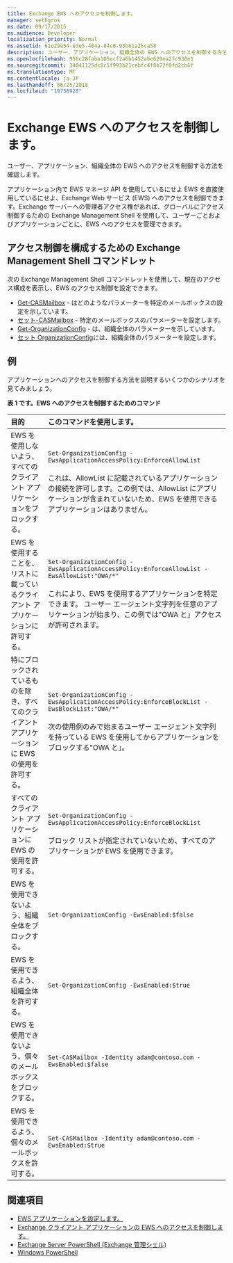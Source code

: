 ```yaml
---
title: Exchange EWS へのアクセスを制御します。
manager: sethgros
ms.date: 09/17/2015
ms.audience: Developer
localization_priority: Normal
ms.assetid: 61e29e54-e3e5-404a-84c0-93b61a25ca58
description: ユーザー、アプリケーション、組織全体の EWS へのアクセスを制御する方法を確認します。
ms.openlocfilehash: 956c28faba105ecf2a6b1452abe629ea2fc930e1
ms.sourcegitcommit: 34041125dc8c5f993b21cebfc4f8b72f0fd2cb6f
ms.translationtype: MT
ms.contentlocale: ja-JP
ms.lasthandoff: 06/25/2018
ms.locfileid: "19758928"
---
```

# <a name="control-access-to-ews-in-exchange"></a>Exchange EWS へのアクセスを制御します。

ユーザー、アプリケーション、組織全体の EWS へのアクセスを制御する方法を確認します。
  
アプリケーション内で EWS マネージ API を使用しているにせよ EWS を直接使用しているにせよ、Exchange Web サービス (EWS) へのアクセスを制御できます。Exchange サーバーへの管理者アクセス権があれば、グローバルにアクセス制御するための Exchange Management Shell を使用して、ユーザーごとおよびアプリケーションごとに、EWS へのアクセスを管理できます。
  
## <a name="exchange-management-shell-cmdlets-for-configuring-access-control"></a>アクセス制御を構成するための Exchange Management Shell コマンドレット
<a name="bk_Cmdlets"> </a>

次の Exchange Management Shell コマンドレットを使用して、現在のアクセス構成を表示し、EWS のアクセス制御を設定できます。
  
- [Get-CASMailbox](http://technet.microsoft.com/en-us/library/bb124754.aspx) - はどのようなパラメーターを特定のメールボックスの設定を示しています。   
- [セット-CASMailbox](http://technet.microsoft.com/en-us/library/bb125264.aspx) - 特定のメールボックスのパラメーターを設定します。    
- [Get-OrganizationConfig](http://technet.microsoft.com/en-us/library/aa997571.aspx) - は、組織全体のパラメーターを示しています。    
- [セット OrganizationConfig](http://technet.microsoft.com/en-us/library/aa997443.aspx)には、組織全体のパラメーターを設定します。 

<a name="bk_Examples"> </a>

## <a name="examples-controlling-access-to-ews"></a>例

アプリケーションへのアクセスを制御する方法を説明するいくつかのシナリオを見てみましょう。
  
**表 1 です。EWS へのアクセスを制御するためのコマンド**

|目的 |このコマンドを使用します。|
|:-----|:-----|
|EWS を使用しないよう、すべてのクライアント アプリケーションをブロックする。  | `Set-OrganizationConfig -EwsApplicationAccessPolicy:EnforceAllowList`<br/><br/>これは、AllowList に記載されているアプリケーションの接続を許可します。この例では、AllowList にアプリケーションが含まれていないため、EWS を使用できるアプリケーションはありません。 |
|EWS を使用することを、リストに載っているクライアント アプリケーションに許可する。  | `Set-OrganizationConfig -EwsApplicationAccessPolicy:EnforceAllowList -EwsAllowList:"OWA/*"`<br/><br/>これにより、EWS を使用するアプリケーションを特定できます。 ユーザー エージェント文字列を任意のアプリケーションが始まり、この例では"OWA と」アクセスが許可されます。 |
|特にブロックされているものを除き、すべてのクライアント アプリケーションに EWS の使用を許可する。  | `Set-OrganizationConfig -EwsApplicationAccessPolicy:EnforceBlockList -EwsBlockList:"OWA/*"`<br/> <br/>次の使用例のみで始まるユーザー エージェント文字列を持っている EWS を使用してからアプリケーションをブロックする"OWA と」。 |
|すべてのクライアント アプリケーションに EWS の使用を許可する。 | `Set-OrganizationConfig -EwsApplicationAccessPolicy:EnforceBlockList` <br/><br/> ブロック リストが指定されていないため、すべてのアプリケーションが EWS を使用できます。 |
|EWS を使用できないよう、組織全体をブロックする。 | `Set-OrganizationConfig -EwsEnabled:$false` |
|EWS を使用できるよう、組織全体を許可する。 | `Set-OrganizationConfig -EwsEnabled:$true`|
|EWS を使用できないよう、個々のメールボックスをブロックする。 | `Set-CASMailbox -Identity adam@contoso.com -EwsEnabled:$false`|
|EWS を使用できるよう、個々のメールボックスを許可する。 | `Set-CASMailbox -Identity adam@contoso.com -EwsEnabled:$true`|
   
## <a name="see-also"></a>関連項目

- [EWS アプリケーションを設定します。](setting-up-your-ews-application.md)    
- [Exchange クライアント アプリケーションの EWS へのアクセスを制御します。](controlling-client-application-access-to-ews-in-exchange.md)   
- [Exchange Server PowerShell (Exchange 管理シェル)](https://docs.microsoft.com/en-us/powershell/exchange/exchange-server/exchange-management-shell?view=exchange-ps) 
- [Windows PowerShell](http://msdn.microsoft.com/en-us/library/dd835506%28v=vs.85%29.aspx)
    

